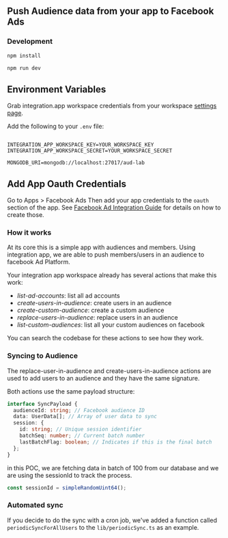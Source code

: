 ## Push Audience data from your app to Facebook Ads

### Development

```bash
npm install
```

```bash
npm run dev
```

## Environment Variables

Grab integration.app workspace credentials from your workspace [settings page](https://console.integration.app/w/0/settings/general).

Add the following to your `.env` file:

```

INTEGRATION_APP_WORKSPACE_KEY=YOUR_WORKSPACE_KEY
INTEGRATION_APP_WORKSPACE_SECRET=YOUR_WORKSPACE_SECRET

MONGODB_URI=mongodb://localhost:27017/aud-lab

```

## Add App Oauth Credentials

Go to Apps > Facebook Ads Then add your app credentials to the `oauth` section of the app. See [Facebook Ad Integration Guide](https://console.integration.app/w/0/external-apps/integrations/67fb377f6d23e22e1c720952/connector/docs/configuration) for details on how to create those.

### How it works

At its core this is a simple app with audiences and members. Using integration app, we are able to push members/users in an audience to facebook Ad Platform.

Your integration app workspace already has several actions that make this work:

- _list-ad-accounts_: list all ad accounts
- _create-users-in-audience_: create users in an audience
- _create-custom-audience_: create a custom audience
- _replace-users-in-audience_: replace users in an audience
- _list-custom-audiences_: list all your custom audiences on facebook

You can search the codebase for these actions to see how they work.

### Syncing to Audience

The replace-user-in-audience and create-users-in-audience actions are used to add users to an audience and they have the same signature.

Both actions use the same payload structure:

```typescript
interface SyncPayload {
  audienceId: string; // Facebook audience ID
  data: UserData[]; // Array of user data to sync
  session: {
    id: string; // Unique session identifier
    batchSeq: number; // Current batch number
    lastBatchFlag: boolean; // Indicates if this is the final batch
  };
}
```

in this POC, we are fetching data in batch of 100 from our database and we are using the sessionId to track the process.

```js
const sessionId = simpleRandomUint64();
```

### Automated sync

If you decide to do the sync with a cron job, we've added a function called `periodicSyncForAllUsers` to the `lib/periodicSync.ts` as an example.
